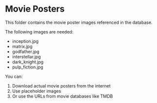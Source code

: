 # Movie Posters

This folder contains the movie poster images referenced in the database.

The following images are needed:
- inception.jpg
- matrix.jpg
- godfather.jpg
- interstellar.jpg
- dark_knight.jpg
- pulp_fiction.jpg

You can:
1. Download actual movie posters from the internet
2. Use placeholder images
3. Or use the URLs from movie databases like TMDB